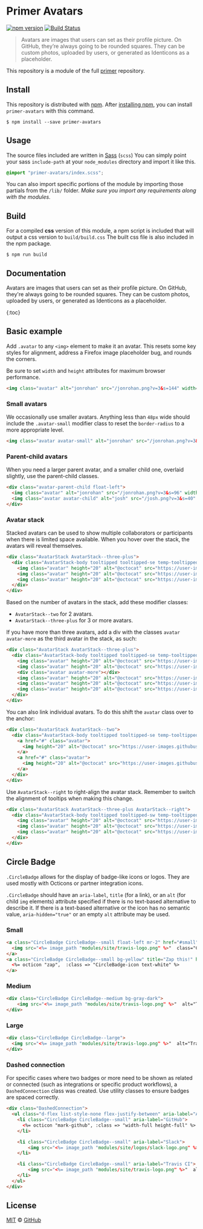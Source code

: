 # Primer Avatars

[![npm version](http://img.shields.io/npm/v/primer-avatars.svg)](https://www.npmjs.org/package/primer-avatars)
[![Build Status](https://travis-ci.org/primer/primer.svg?branch=master)](https://travis-ci.org/primer/primer)

> Avatars are images that users can set as their profile picture. On GitHub, they’re always going to be rounded squares. They can be custom photos, uploaded by users, or generated as Identicons as a placeholder.

This repository is a module of the full [primer][primer] repository.

## Install

This repository is distributed with [npm][npm]. After [installing npm][install-npm], you can install `primer-avatars` with this command.

```
$ npm install --save primer-avatars
```

## Usage

The source files included are written in [Sass][sass] (`scss`) You can simply point your sass `include-path` at your `node_modules` directory and import it like this.

```scss
@import "primer-avatars/index.scss";
```

You can also import specific portions of the module by importing those partials from the `/lib/` folder. _Make sure you import any requirements along with the modules._

## Build

For a compiled **css** version of this module, a npm script is included that will output a css version to `build/build.css` The built css file is also included in the npm package.

```
$ npm run build
```

## Documentation

<!-- %docs
title: Avatars
status: Stable
-->

Avatars are images that users can set as their profile picture. On GitHub, they're always going to be rounded squares. They can be custom photos, uploaded by users, or generated as Identicons as a placeholder.

{:toc}

## Basic example

Add `.avatar` to any `<img>` element to make it an avatar. This resets some key styles for alignment, address a Firefox image placeholder bug, and rounds the corners.

Be sure to set `width` and `height` attributes for maximum browser performance.

```html
<img class="avatar" alt="jonrohan" src="/jonrohan.png?v=3&s=144" width="72" height="72">
```

### Small avatars

We occasionally use smaller avatars. Anything less than `48px` wide should include the `.avatar-small` modifier class to reset the `border-radius` to a more appropriate level.

```html
<img class="avatar avatar-small" alt="jonrohan" src="/jonrohan.png?v=3&s=64" width="32" height="32">
```

### Parent-child avatars

When you need a larger parent avatar, and a smaller child one, overlaid slightly, use the parent-child classes.

```html
<div class="avatar-parent-child float-left">
  <img class="avatar" alt="jonrohan" src="/jonrohan.png?v=3&s=96" width="48" height="48">
  <img class="avatar avatar-child" alt="josh" src="/josh.png?v=3&s=40" width="20" height="20">
</div>
```

### Avatar stack

Stacked avatars can be used to show multiple collaborators or participants when there is limited space available. When you hover over the stack, the avatars will reveal themselves.

```html
<div class="AvatarStack AvatarStack--three-plus">
  <div class="AvatarStack-body tooltipped tooltipped-se temp-tooltipped-align-left" aria-label="octocat, octocat, and octocat">
    <img class="avatar" height="20" alt="@octocat" src="https://user-images.githubusercontent.com/334891/29999089-2837c968-9009-11e7-92c1-6a7540a594d5.png" width="20">
    <img class="avatar" height="20" alt="@octocat" src="https://user-images.githubusercontent.com/334891/29999089-2837c968-9009-11e7-92c1-6a7540a594d5.png" width="20">
    <img class="avatar" height="20" alt="@octocat" src="https://user-images.githubusercontent.com/334891/29999089-2837c968-9009-11e7-92c1-6a7540a594d5.png" width="20">
  </div>
</div>
```

Based on the number of avatars in the stack, add these modifier classes:
- `AvatarStack--two` for 2 avatars.
- `AvatarStack--three-plus` for 3 or more avatars.

If you have more than three avatars, add a div with the classes `avatar avatar-more` as the third avatar in the stack, as such:

```html
<div class="AvatarStack AvatarStack--three-plus">
  <div class="AvatarStack-body tooltipped tooltipped-se temp-tooltipped-align-left" aria-label="octocat, octocat, octocat, octocat, and octocat">
    <img class="avatar" height="20" alt="@octocat" src="https://user-images.githubusercontent.com/334891/29999089-2837c968-9009-11e7-92c1-6a7540a594d5.png" width="20">
    <img class="avatar" height="20" alt="@octocat" src="https://user-images.githubusercontent.com/334891/29999089-2837c968-9009-11e7-92c1-6a7540a594d5.png" width="20">
    <div class="avatar avatar-more"></div>
    <img class="avatar" height="20" alt="@octocat" src="https://user-images.githubusercontent.com/334891/29999089-2837c968-9009-11e7-92c1-6a7540a594d5.png" width="20">
    <img class="avatar" height="20" alt="@octocat" src="https://user-images.githubusercontent.com/334891/29999089-2837c968-9009-11e7-92c1-6a7540a594d5.png" width="20">
    <img class="avatar" height="20" alt="@octocat" src="https://user-images.githubusercontent.com/334891/29999089-2837c968-9009-11e7-92c1-6a7540a594d5.png" width="20">
  </div>
</div>
```

You can also link individual avatars. To do this shift the `avatar` class over to the anchor:

```html
<div class="AvatarStack AvatarStack--two">
  <div class="AvatarStack-body tooltipped tooltipped-se temp-tooltipped-align-left" aria-label="octocat and octocat">
    <a href="#" class="avatar">
      <img height="20" alt="@octocat" src="https://user-images.githubusercontent.com/334891/29999089-2837c968-9009-11e7-92c1-6a7540a594d5.png" width="20">
    </a>
    <a href="#" class="avatar">
      <img height="20" alt="@octocat" src="https://user-images.githubusercontent.com/334891/29999089-2837c968-9009-11e7-92c1-6a7540a594d5.png" width="20">
    </a>
  </div>
</div>
```

Use `AvatarStack--right` to right-align the avatar stack. Remember to switch the alignment of tooltips when making this change.

```html
<div class="AvatarStack AvatarStack--three-plus AvatarStack--right">
  <div class="AvatarStack-body tooltipped tooltipped-sw temp-tooltipped-align-right" aria-label="octocat, octocat, and octocat">
    <img class="avatar" height="20" alt="@octocat" src="https://user-images.githubusercontent.com/334891/29999089-2837c968-9009-11e7-92c1-6a7540a594d5.png" width="20">
    <img class="avatar" height="20" alt="@octocat" src="https://user-images.githubusercontent.com/334891/29999089-2837c968-9009-11e7-92c1-6a7540a594d5.png" width="20">
    <img class="avatar" height="20" alt="@octocat" src="https://user-images.githubusercontent.com/334891/29999089-2837c968-9009-11e7-92c1-6a7540a594d5.png" width="20">
  </div>
</div>
```

## Circle Badge

`.CircleBadge` allows for the display of badge-like icons or logos. They are used mostly with Octicons or partner integration icons.

`.CircleBadge` should have an `aria-label`, `title` (for a link), or an `alt` (for child `img` elements) attribute specified if there is no text-based alternative to describe it. If there is a text-based alternative or the icon has no semantic value, `aria-hidden="true"` or an empty `alt` attribute may be used.

### Small

```html
<a class="CircleBadge CircleBadge--small float-left mr-2" href="#small" title="Travis CI">
  <img src="<%= image_path "modules/site/travis-logo.png" %>"  class="CircleBadge-icon" alt="">
</a>
<a class="CircleBadge CircleBadge--small bg-yellow" title="Zap this!" href="#small">
  <%= octicon "zap",  :class => "CircleBadge-icon text-white" %>
</a>
```

### Medium

```html
<div class="CircleBadge CircleBadge--medium bg-gray-dark">
    <img src="<%= image_path "modules/site/travis-logo.png" %>"  alt="Travis CI" class="CircleBadge-icon">
</div>
```

### Large

```html
<div class="CircleBadge CircleBadge--large">
  <img src="<%= image_path "modules/site/travis-logo.png" %>"  alt="Travis CI" class="CircleBadge-icon">
</div>
```

### Dashed connection

For specific cases where two badges or more need to be shown as related or connected (such as integrations or specific product workflows), a `DashedConnection` class was created. Use utility classes to ensure badges are spaced correctly.

```html
<div class="DashedConnection">
  <ul class="d-flex list-style-none flex-justify-between" aria-label="A sample GitHub workflow">
    <li class="CircleBadge CircleBadge--small" aria-label="GitHub">
      <%= octicon "mark-github", :class => "width-full height-full" %>
    </li>

    <li class="CircleBadge CircleBadge--small" aria-label="Slack">
        <img src="<%= image_path "modules/site/logos/slack-logo.png" %>"  alt="" class="CircleBadge-icon">
    </li>

    <li class="CircleBadge CircleBadge--small" aria-label="Travis CI">
        <img src="<%= image_path "modules/site/travis-logo.png" %>"  alt="" class="CircleBadge-icon">
    </li>
  </ul>
</div>
```

<!-- %enddocs -->

## License

[MIT](./LICENSE) &copy; [GitHub](https://github.com/)

[primer]: https://github.com/primer/primer
[docs]: http://primer.github.io/
[npm]: https://www.npmjs.com/
[install-npm]: https://docs.npmjs.com/getting-started/installing-node
[sass]: http://sass-lang.com/
